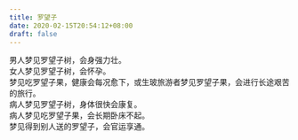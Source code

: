 ```yaml
---
title: 罗望子
date: 2020-02-15T20:54:12+08:00
draft: false
---
```


男人梦见罗望子树，会身强力壮。<br>
女人梦见罗望子树，会怀孕。<br>
梦见吃罗望子果，健康会每况愈下，或生玻旅游者梦见罗望子果，会进行长途艰苦的旅行。<br>
病人梦见罗望子树，身体很快会康复。<br>
病人梦见吃罗望子果，会长期卧床不起。<br>
梦见得到别人送的罗望子，会官运享通。<br>
